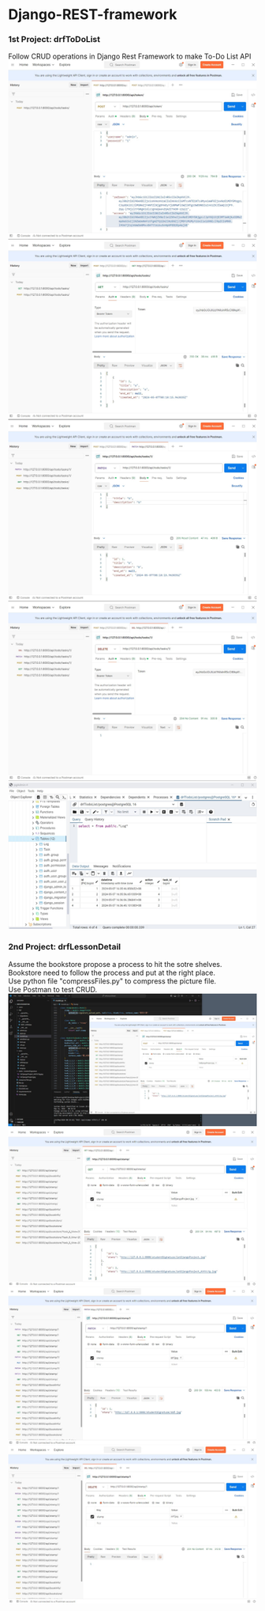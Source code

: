 # Django-REST-framework
### 1st Project: drfToDoList <br>
 Follow CRUD operations in Django Rest Framework to make To-Do List API <br>
![Create](./drfToDoList/drfToDoList_Create.jpg)
![Read](./drfToDoList/drfToDoList_Read.jpg)
![Update](./drfToDoList/drfToDoList_Update.jpg)
![Delete](./drfToDoList/drfToDoList_Delete.jpg)
![log](./drfToDoList/drfToDoList_log.jpg)

### 2nd Project: drfLessonDetail <br>
Assume the bookstore propose a process to hit the sotre shelves. Bookstore need to follow the process and put at the right place. <br>
Use python file "compressFiles.py" to compress the picture file. <br>
Use Postman to test CRUD.
![Create](./drfLessonDetail/Create_stamp.jpg)
![Read](./drfLessonDetail/Read_stamp.jpg)
![Update](./drfLessonDetail/Update_stamp.jpg)
![Delete](./drfLessonDetail/Delete_stamp.jpg)
